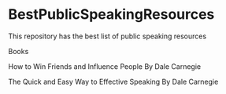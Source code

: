# BestPublicSpeakingResources
This repository has the best list of public speaking resources

Books

How to Win Friends and Influence People By Dale Carnegie

The Quick and Easy Way to Effective Speaking By Dale Carnegie
